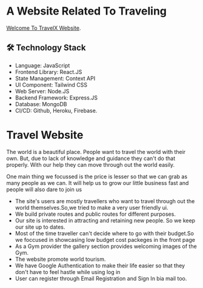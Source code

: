 # A Website Related To Traveling

[Welcome To TravelX Website](https://travelx-react.web.app/).

## 🛠 Technology Stack

- Language: JavaScript
- Frontend Library: React.JS
- State Management: Context API
- UI Component: Tailwind CSS
- Web Server: Node.JS
- Backend Framework: Express.JS
- Database: MongoDB
- CI/CD: Github, Heroku, Firebase.

# Travel Website

The world is a beautiful place. People want to travel the world with their own. But, due to lack of knowledge and guidance they can't do that properly. With our help they can move through out the world easily.

One main thing we focussed is the price is lesser so that we can grab as many people as we can. It will help us to grow our little business fast and people will also dare to join us

- The site's users are mostly travellers who want to travel through out the world themselves.So,we tried to make a very user friendly ui.
- We build private routes and public routes for different purposes.
- Our site is interested in attracting and retaining new people. So we keep our site up to dates.
- Most of the time traveller can't decide where to go with their budget.So we foccused in showcasing low budget cost packeges in the front page
- As a Gym provider the gallery section provides welcoming images of the Gym.
- The website promote world tourism.
- We have Google Authentication to make their life easier so that they don't have to feel hastle while using log in
- User can register through Email Registration and Sign In bia mail too.
